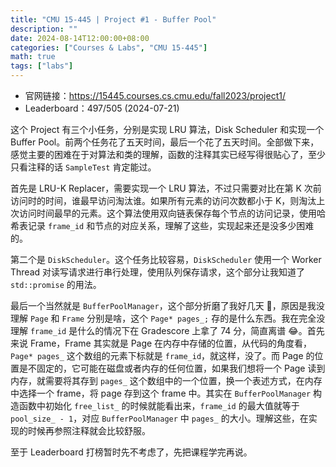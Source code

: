 ```yaml
---
title: "CMU 15-445 | Project #1 - Buffer Pool"
description: ""
date: 2024-08-14T12:00:00+08:00
categories: ["Courses & Labs", "CMU 15-445"]
math: true
tags: ["labs"]
---
```



- 官网链接：<https://15445.courses.cs.cmu.edu/fall2023/project1/>
- Leaderboard：497/505 (2024-07-21)

这个 Project 有三个小任务，分别是实现 LRU 算法，Disk Scheduler 和实现一个 Buffer Pool。前两个任务花了五天时间，最后一个花了五天时间。全部做下来，感觉主要的困难在于对算法和类的理解，函数的注释其实已经写得很贴心了，至少只看注释的话 `SampleTest` 肯定能过。

首先是 LRU-K Replacer，需要实现一个 LRU 算法，不过只需要对比在第 K 次前访问时的时间，谁最早访问淘汰谁。如果所有元素的访问次数都小于 K，则淘汰上次访问时间最早的元素。这个算法使用双向链表保存每个节点的访问记录，使用哈希表记录 `frame_id` 和节点的对应关系，理解了这些，实现起来还是没多少困难的。

第二个是 `DiskScheduler`。这个任务比较容易，`DiskScheduler` 使用一个 Worker Thread 对读写请求进行串行处理，使用队列保存请求，这个部分让我知道了 `std::promise` 的用法。

最后一个当然就是 `BufferPoolManager`，这个部分折磨了我好几天 :see_no_evil:，原因是我没理解 `Page` 和 `Frame` 分别是啥，这个 `Page* pages_;` 存的是什么东西。我在完全没理解 `frame_id` 是什么的情况下在 Gradescore 上拿了 74 分，简直离谱 :joy:。首先来说 Frame，Frame 其实就是 Page 在内存中存储的位置，从代码的角度看，`Page* pages_` 这个数组的元素下标就是 `frame_id`，就这样，没了。而 Page 的位置是不固定的，它可能在磁盘或者内存的任何位置，如果我们想将一个 Page 读到内存，就需要将其存到 `pages_` 这个数组中的一个位置，换一个表述方式，在内存中选择一个 frame，将 page 存到这个 frame 中。其实在 `BufferPoolManager` 构造函数中初始化 `free_list_` 的时候就能看出来，`frame_id` 的最大值就等于 `pool_size_ - 1`，对应 `BufferPoolManager` 中 `pages_` 的大小。理解这些，在实现的时候再参照注释就会比较舒服。

至于 Leaderboard 打榜暂时先不考虑了，先把课程学完再说。
